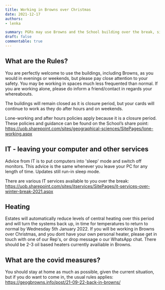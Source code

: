 ```yaml
---
title: Working in Browns over Christmas 
date: 2021-12-17
authors:
- lenka

summary: PGRs may use Browns and the School building over the break, similarly as in the evenings and weekends. Read all the details here!
draft: false
commentable: true
---
```


## What are the Rules?

You are perfectly welcome to use the buildings, including Browns, as you would in evenings or weekends, but please pay close attention to your safety. You may be working in spaces much less frequented than normal. If you are working alone, please do inform a friend/contact in regards your whereabouts.

The buildings will remain closed as it is closure period, but your cards will continue to work as they do after hours and on weekends. 

Lone-working and after hours policies apply because it is a closure period. These policies and guidance can be found on the School’s share point: 
https://uob.sharepoint.com/sites/geographical-sciences/SitePages/lone-working.aspx 

## IT - leaving your computer and other services

Advice from IT is to put computers into 'sleep' mode and switch off monitors. This advice is the same whenever you leave your PC for any length of time. Updates still run-in sleep mode.

There are various IT services available to you over the break: https://uob.sharepoint.com/sites/itservices/SitePages/it-services-over-winter-break-2021.aspx

## Heating

Estates will automatically reduce levels of central heating over this period and will turn the systems back up, in time for temperatures to return to normal by Wednesday 5th January 2022.
If you will be working in Browns over Christmas, and you dont have your own personal heater, please get in touch with one of our Rep's, or drop message o our WhatsApp chat. There should be 2-3 oil based heaters currently availiable in Browns.

## What are the covid measures?

You should stay at home as much as possible, given the current situation, but if you do want to come in, the usual rules applies: https://geogbrowns.info/post/21-09-22-back-in-browns/